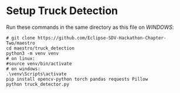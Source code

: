 # Setup Truck Detection

Run these commands in the same directory as this file on *WINDOWS*:

```shell
# git clone https://github.com/Eclipse-SDV-Hackathon-Chapter-Two/maestro
cd maestro/truck_detection
python3 -m venv venv
# on linux: 
#source venv/bin/activate
# on windows:
.\venv\Scripts\activate
pip install opencv-python torch pandas requests Pillow
python truck_detector.py
```